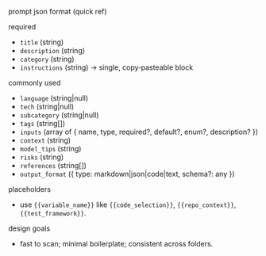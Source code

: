 prompt json format (quick ref)

required
- `title` (string)
- `description` (string)
- `category` (string)
- `instructions` (string) → single, copy‑pasteable block

commonly used
- `language` (string|null)
- `tech` (string|null)
- `subcategory` (string|null)
- `tags` (string[])
- `inputs` (array of { name, type, required?, default?, enum?, description? })
- `context` (string)
- `model_tips` (string)
- `risks` (string)
- `references` (string[])
- `output_format` ({ type: markdown|json|code|text, schema?: any })

placeholders
- use `{{variable_name}}` like `{{code_selection}}`, `{{repo_context}}`, `{{test_framework}}`.

design goals
- fast to scan; minimal boilerplate; consistent across folders.
